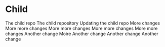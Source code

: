 # Child
The child repo
The child repository
Updating the child repo
More changes
More more changes
More more changes
More more changes
More more changes
Another change
Moire
Another change
Another change
Another change
